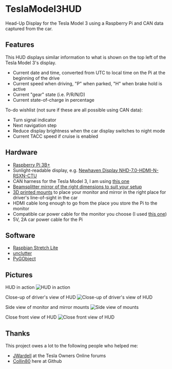 # TeslaModel3HUD
Head-Up Display for the Tesla Model 3 using a Raspberry Pi and CAN data captured from the car.

## Features
This HUD displays similar information to what is shown on the top left of the Tesla Model 3's display. 

* Current date and time, converted from UTC to local time on the Pi at the beginning of the drive
* Current speed when driving, "P" when parked, "H" when brake hold is active
* Current "gear" state (i.e. P/R/N/D)
* Current state-of-charge in percentage 

To-do wishlist (not sure if these are all possible using CAN data):
* Turn signal indicator 
* Next navigation step
* Reduce display brightness when the car display switches to night mode
* Current TACC speed if cruise is enabled

## Hardware
* [Raspberry Pi 3B+](https://smile.amazon.com/gp/product/B07BDR5PDW/)
* Sunlight-readable display, e.g. [Newhaven Display NHD-7.0-HDMI-N-RSXN-CTU](http://www.newhavendisplay.com/nhd70hdminrsxnctu-p-9552.html)
* CAN harness for the Tesla Model 3, I am using [this one](http://store.evtv.me/proddetail.php?prod=TeslaModel3CANKit)
* [Beamsplitter mirror of the right dimensions to suit your setup](https://telepromptermirror.com/glass-teleprompter-mirror/)
* [3D printed mounts](https://www.thingiverse.com/thing:3496105) to place your monitor and mirror in the right place for driver's line-of-sight in the car
* HDMI cable long enough to go from the place you store the Pi to the monitor
* Compatible car power cable for the monitor you choose (I used [this one](https://smile.amazon.com/gp/product/B07BSFSW8N/))
* 5V, 2A car power cable for the Pi

## Software
* [Raspbian Stretch Lite](https://downloads.raspberrypi.org/raspbian_lite_latest)
* [unclutter](https://wiki.archlinux.org/index.php/unclutter)
* [PyGObject](https://pygobject.readthedocs.io/en/latest/index.html)

## Pictures

HUD in action
![HUD in action](https://i.imgur.com/tpscMLz.jpg)

Close-up of driver's view of HUD
![Close-up of driver's view of HUD](https://i.imgur.com/9UdMikN.jpg)

Side view of monitor and mirror mounts
![Side view of mounts](https://thingiverse-production-new.s3.amazonaws.com/assets/ca/d1/42/7c/10/IMG_20190316_120601.jpg)

Close front view of HUD
![Close front view of HUD](https://thingiverse-production-new.s3.amazonaws.com/assets/f6/e7/c7/c6/02/IMG_20190316_121405.jpg)

## Thanks
This project owes a lot to the following people who helped me:
* [JWardell](https://teslaownersonline.com/members/jwardell.1513/) at the Tesla Owners Online forums
* [Collin80](https://github.com/collin80) here at Github
